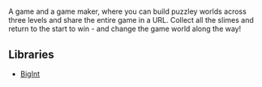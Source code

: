 # 

A game and a game maker, where you can build puzzley worlds across three levels and share the entire game in a URL. Collect all the slimes and return to the start to win - and change the game world along the way!

## Libraries
- [BigInt](https://peterolson.github.io/BigInteger.js/)